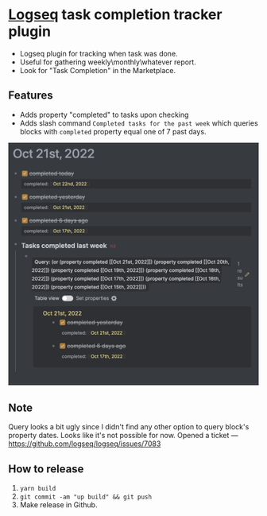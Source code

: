 # [Logseq](https://logseq.com) task completion tracker plugin

* Logseq plugin for tracking when task was done. 
* Useful for gathering weekly\monthly\whatever report.
* Look for "Task Completion" in the Marketplace.

## Features
* Adds property "completed" to tasks upon checking
* Adds slash command `Completed tasks for the past week` which queries blocks with `completed` property equal one of 7 past days.

![demo](demo2.png)

## Note
Query looks a bit ugly since I didn't find any other option to query block's property dates. Looks like it's not possible for now. Opened a ticket — https://github.com/logseq/logseq/issues/7083

## How to release
1. `yarn build`
2. `git commit -am "up build" && git push`
3. Make release in Github.
